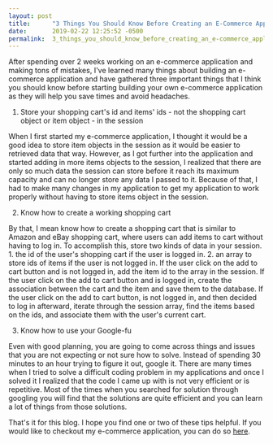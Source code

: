 ```yaml
---
layout: post
title:      "3 Things You Should Know Before Creating an E-Commerce Application"
date:       2019-02-22 12:25:52 -0500
permalink:  3_things_you_should_know_before_creating_an_e-commerce_application
---
```



After spending over 2 weeks working on an e-commerce application and making tons of mistakes, I've learned many things about building an e-commerce application and have gathered three important things that I think you should know before starting building your own e-commerce application as they will help you save times and avoid headaches.

1. Store your shopping cart's id and items' ids - not the shopping cart object or item object - in the session

When I first started my e-commerce application, I thought it would be a good idea to store item objects in the session as it would be easier to retrieved data that way. However, as I got further into the application and started adding in more items objects to the session, I realized that there are only so much data the session can store before it reach its maximum capacity and can no longer store any data I passed to it. Because of that, I had to make many changes in my application to get my application to work properly without having to store items object in the session.

2. Know how to create a working shopping cart 

By that, I mean know how to create a shopping cart that is similar to Amazon and eBay shopping cart, where users can add items to cart without having to log in. To accomplish this, store two kinds of data in your session. 1. the id of the user's shopping cart if the user is logged in. 2. an array to store ids of items if the user is not logged in. If the user click on the add to cart button and is not logged in, add the item id to the array in the session. If the user click on the add to cart button and is logged in, create the association between the cart and the item and save them to the database. If the user click on the add to cart button, is not logged in, and then decided to log in afterward, iterate through the session array, find the items based on the ids, and associate them with the user's current cart. 

3. Know how to use your Google-fu

Even with good planning, you are going to come across things and issues that you are not expecting or not sure how to solve. Instead of spending 30 minutes to an hour trying to figure it out, google it. There are many times when I tried to solve a difficult coding problem in my applications and once I solved it I realized that the code I came up with is not very efficient or is repetitive. Most of the times when you searched for solution through googling you will find that the solutions are quite efficient and you can learn a lot of things from those solutions.

That's it for this blog. I hope you find one or two of these tips helpful. If you would like to checkout my e-commerce application, you can do so [here](https://github.com/Cheng0315/swift-kart).
